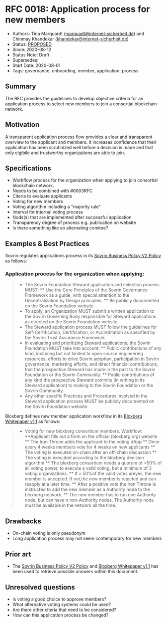 
# RFC 0018: Application process for new members
- Authors: Tina Marquardt (marquadt@internet-sicherheit.de) and Chinmay Khandekar (khandekar@internet-sicherheit.de) 
- Status: [PROPOSED](/0001-rfc-process/README.md)
- Since: 2020-08-12 
- Status Note: Draft
- Supersedes:
- Start Date: 2020-08-01
- Tags: governance, onboarding, member, application, process

## Summary

The RFC provides the guidelines to develop objective criteria for an application process to select new members to join a consortial blockchain network.
 
## Motivation

A transparent application process flow provides a clear and transparent overview to the applicant and members. It increases confidence that their application has been scrutinized well before a decision is made and that only elgibile and trustworthy organizations are able to join.


## Specifications

* Workflow process for the organization when applying to join consortial blockchain network.
* Needs to be combined with #0003RFC
* Citeria to evaluate applicants
* Voting for new members
* Voting algorithm including a "majority rule"
* Interval for internal voting process
* Nods(s) that are implemented after successful application
* Transparency degree of process e.g. publication on website
* Is there something like an alternating comitee?

## Examples & Best Practices

Sovrin regulates applications process in its [Sovrin Business Policy V2 Policy](https://sovrin.org/wp-content/uploads/Sovrin-Steward-Business-Policies-V2.pdf) as follows:

### Application process for the organization when applying:
> * The Sovrin Foundation Steward application and selection process MUST:
>   ** Use the Core Principles of the Sovrin Governance Framework as a guide, with special attention to the Decentralization by Design principles.
>   ** Be publicly documented on the Sovrin Foundation website.
> * To apply, an Organization MUST submit a written application to the Sovrin Governing Body responsible for Steward applications as directed on the Sovrin Foundation website.
> * The Steward application process MUST follow the guidelines for Self-Certification, Certification, or Accreditation as specified by the Sovrin Trust Assurance Framework.
> * In evaluating and prioritizing Steward applications, the Sovrin Foundation MUST take into account:
>   ** Public contributions of any kind, including but not limited to open source engineering resources, efforts to drive Sovrin adoption, participation in Sovrin governance, marketing efforts, and direct financial contributions, that the prospective Steward has made in the past to the Sovrin Foundation or the Sovrin Community.
>   ** Public contributions of any kind the prospective Steward commits (in writing in its Steward application) to making to the Sovrin Foundation or the Sovrin Community.
> * Any other specific Practices and Procedures involved in the Steward application process MUST be publicly documented on the Sovrin Foundation website.

Bloxberg defines new member application workflow in its [Bloxberg Whitepaper v1.1](https://bloxberg.org/wp-content/uploads/2020/02/bloxberg_whitepaper_1.1.pdf) as follows:
> * Voting for new bloxberg consortium members. Workflow:
>   **Applicant fills out a form on the official (bloxberg.org) website
>   ** The Iron Throne adds the applicant to the voting dApp
>   ** Once every 4 weeks members vote for 4 weeks on new applicants
>   ** The voting is executed on-chain after an off-chain discussion
>   ** The voting is executed according to the bloxberg decision algorithm
>   ** The bloxberg consortium needs a quorum of >50% of all voting power, to execute a valid voting, but a minimum of 3 voting organizations.
>   ** If > 50%of the valid votes areyes, the new member is accepted. If not,the new member is rejected and can reapply at a later time.
>   ** After a positive vote the Iron Throne is instructed to add the new member as a Authority node to the bloxberg network.
>   ** The new member has to run one Authority node, but can have n non-Authority nodes. The Authority node must be available in the network all the time.

## Drawbacks 

* On-chain voting is only pseudonym
* Long application process may not seem contemporary for new members

## Prior art

* The [Sovrin Business Policy V2 Policy](https://sovrin.org/wp-content/uploads/Sovrin-Steward-Business-Policies-V2.pdf) and [Bloxberg Whitepaper v1.1](https://bloxberg.org/wp-content/uploads/2020/02/bloxberg_whitepaper_1.1.pdf) has been used to retrieve possible answers within this document. 

## Unresolved questions

* Is voting a good choice to approve members?
* What alternative voting systems could be used?
* Are there other citeria that need to be considered?
* How can this application process be changed?
